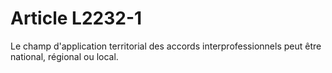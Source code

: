 # Article L2232-1

Le champ d'application territorial des accords interprofessionnels peut être national, régional ou local.